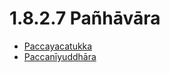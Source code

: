 # 1.8.2.7 Pañhāvāra

* [Paccayacatukka](1.8.2.7/Paccayacatukka.md)
* [Paccanīyuddhāra](1.8.2.7/Paccaniyuddhara.md)
